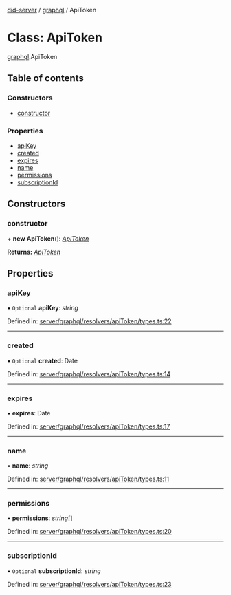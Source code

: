 [did-server](../README.md) / [graphql](../modules/graphql.md) / ApiToken

# Class: ApiToken

[graphql](../modules/graphql.md).ApiToken

## Table of contents

### Constructors

- [constructor](graphql.apitoken.md#constructor)

### Properties

- [apiKey](graphql.apitoken.md#apikey)
- [created](graphql.apitoken.md#created)
- [expires](graphql.apitoken.md#expires)
- [name](graphql.apitoken.md#name)
- [permissions](graphql.apitoken.md#permissions)
- [subscriptionId](graphql.apitoken.md#subscriptionid)

## Constructors

### constructor

\+ **new ApiToken**(): [*ApiToken*](graphql.apitoken.md)

**Returns:** [*ApiToken*](graphql.apitoken.md)

## Properties

### apiKey

• `Optional` **apiKey**: *string*

Defined in: [server/graphql/resolvers/apiToken/types.ts:22](https://github.com/Puzzlepart/did/blob/4fe732f3/server/graphql/resolvers/apiToken/types.ts#L22)

___

### created

• `Optional` **created**: Date

Defined in: [server/graphql/resolvers/apiToken/types.ts:14](https://github.com/Puzzlepart/did/blob/4fe732f3/server/graphql/resolvers/apiToken/types.ts#L14)

___

### expires

• **expires**: Date

Defined in: [server/graphql/resolvers/apiToken/types.ts:17](https://github.com/Puzzlepart/did/blob/4fe732f3/server/graphql/resolvers/apiToken/types.ts#L17)

___

### name

• **name**: *string*

Defined in: [server/graphql/resolvers/apiToken/types.ts:11](https://github.com/Puzzlepart/did/blob/4fe732f3/server/graphql/resolvers/apiToken/types.ts#L11)

___

### permissions

• **permissions**: *string*[]

Defined in: [server/graphql/resolvers/apiToken/types.ts:20](https://github.com/Puzzlepart/did/blob/4fe732f3/server/graphql/resolvers/apiToken/types.ts#L20)

___

### subscriptionId

• `Optional` **subscriptionId**: *string*

Defined in: [server/graphql/resolvers/apiToken/types.ts:23](https://github.com/Puzzlepart/did/blob/4fe732f3/server/graphql/resolvers/apiToken/types.ts#L23)
